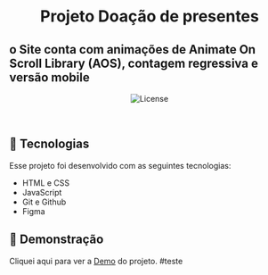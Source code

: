 <h1 align="center"> Projeto Doação de presentes  </h1>

<h2> o Site conta com animações de Animate On Scroll Library (AOS), contagem regressiva e versão mobile </h2>

<p align="center">
  <img alt="License" src="https://github.com/EduardoF3lipe/FelizNatal-LandingPage/blob/main/assets/project-picture.JPG?raw=true">
</p>



<br>

## 🚀 Tecnologias

Esse projeto foi desenvolvido com as seguintes tecnologias:

- HTML e CSS
- JavaScript
- Git e Github
- Figma

## 📸 Demonstração

Cliquei aqui para ver a [Demo](https://eduardofelipe0231.github.io/Website-TechBlogForm/) do projeto.
#teste 
